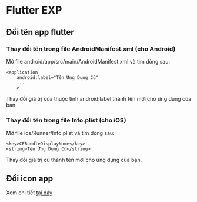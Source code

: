 # Flutter EXP
## Đổi tên app flutter
### Thay đổi tên trong file AndroidManifest.xml (cho Android)
Mở file android/app/src/main/AndroidManifest.xml và tìm dòng sau:
```
<application
    android:label="Tên Ứng Dụng Cũ"
    ...
    >
```
Thay đổi giá trị của thuộc tính android:label thành tên mới cho ứng dụng của bạn.
### Thay đổi tên trong file Info.plist (cho iOS)
Mở file ios/Runner/Info.plist và tìm dòng sau:
```
<key>CFBundleDisplayName</key>
<string>Tên Ứng Dụng Cũ</string>
```
Thay đổi giá trị cũ <string> thành tên mới cho ứng dụng của bạn.

## Đổi icon app
Xem chi tiết [tại đây](https://pub.dev/packages/flutter_launcher_icons)
